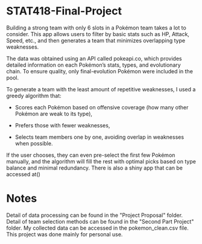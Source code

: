 # STAT418-Final-Project
Building a strong team with only 6 slots in a Pokémon team takes a lot to consider. This app allows users to filter by basic stats such as HP, Attack, Speed, etc., and then generates a team that minimizes overlapping type weaknesses.

The data was obtained using an API called pokeapi.co, which provides detailed information on each Pokémon’s stats, types, and evolutionary chain. To ensure quality, only final-evolution Pokémon were included in the pool.

To generate a team with the least amount of repetitive weaknesses, I used a greedy algorithm that:

- Scores each Pokémon based on offensive coverage (how many other Pokémon are weak to its type),

- Prefers those with fewer weaknesses,

- Selects team members one by one, avoiding overlap in weaknesses when possible.

If the user chooses, they can even pre-select the first few Pokémon manually, and the algorithm will fill the rest with optimal picks based on type balance and minimal redundancy.
There is also a shiny app that can be accessed at()

# Notes
Detail of data processing can be found in the "Project Proposal" folder.
Detail of team selection methods can be found in the "Second Part Project" folder.
My collected data can be accessed in the pokemon_clean.csv file.
This project was done mainly for personal use.
